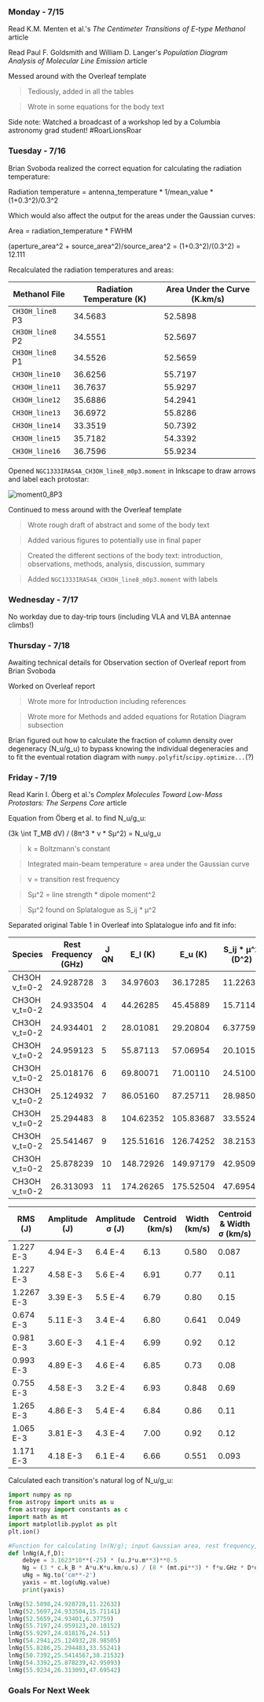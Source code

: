 ### Monday - 7/15

Read K.M. Menten et al.'s *The Centimeter Transitions of E-type Methanol* article 

Read Paul F. Goldsmith and William D. Langer's *Population Diagram Analysis of Molecular Line Emission* article 

Messed around with the Overleaf template
> Tediously, added in all the tables

> Wrote in some equations for the body text 

Side note: Watched a broadcast of a workshop led by a Columbia astronomy grad student! \#RoarLionsRoar

### Tuesday - 7/16

Brian Svoboda realized the correct equation for calculating the radiation temperature:

Radiation temperature = antenna_temperature * 1/mean_value * (1+0.3^2)/0.3^2 

Which would also affect the output for the areas under the Gaussian curves:

Area = radiation_temperature * FWHM

(aperture_area^2 + source_area^2)/source_area^2 = (1+0.3^2)/(0.3^2) = 12.111 

Recalculated the radiation temperatures and areas:

Methanol File | Radiation Temperature (K) | Area Under the Curve (K.km/s) 
---|---|---
`CH3OH_line8` P3 | 34.5683 | 52.5898 
`CH3OH_line8` P2 | 34.5551 | 52.5697
`CH3OH_line8` P1 | 34.5526 | 52.5659 
`CH3OH_line10` | 36.6256 | 55.7197
`CH3OH_line11` | 36.7637 | 55.9297 
`CH3OH_line12` | 35.6886 | 54.2941 
`CH3OH_line13` | 36.6972 | 55.8286
`CH3OH_line14` | 33.3519 | 50.7392
`CH3OH_line15` | 35.7182 | 54.3392
`CH3OH_line16` | 36.7596 | 55.9234 

Opened `NGC1333IRAS4A_CH3OH_line8_m0p3.moment` in Inkscape to draw arrows and label each protostar:

![moment0_8P3](https://user-images.githubusercontent.com/23585856/61336086-32a0d680-a7ed-11e9-9a68-861c6bf9caae.png)

Continued to mess around with the Overleaf template 
> Wrote rough draft of abstract and some of the body text 

> Added various figures to potentially use in final paper

> Created the different sections of the body text: introduction, observations, methods, analysis, discussion, summary

> Added `NGC1333IRAS4A_CH3OH_line8_m0p3.moment` with labels 

### Wednesday - 7/17

No workday due to day-trip tours (including VLA and VLBA antennae climbs!)

### Thursday - 7/18

Awaiting technical details for Observation section of Overleaf report from Brian Svoboda

Worked on Overleaf report
> Wrote more for Introduction including references

> Wrote more for Methods and added equations for Rotation Diagram subsection 

Brian figured out how to calculate the fraction of column density over degeneracy (N_u/g_u) to bypass knowing the individual degeneracies and to fit the eventual rotation diagram with `numpy.polyfit`/`scipy.optimize...`(?)

### Friday - 7/19 

Read Karin I. Öberg et al.'s *Complex Molecules Toward Low-Mass Protostars: The Serpens Core* article 

Equation from Öberg et al. to find N_u/g_u:

(3k \int T_MB dV) / (8π^3 * ν * Sμ^2) = N_u/g_u
> k = Boltzmann's constant

> Integrated main-beam temperature = area under the Gaussian curve

> ν = transition rest frequency 

> Sμ^2 = line strength * dipole moment^2

> Sμ^2 found on Splatalogue as S_ij * μ^2 

Separated original Table 1 in Overleaf into Splatalogue info and fit info: 

Species | Rest Frequency (GHz) | J QN | E_l (K) | E_u (K) | S_ij * μ^2 (D^2)
---|---|---|---|---|---
CH3OH v_t=0-2 | 24.928728 | 3 | 34.97603 | 36.17285 | 11.22632
CH3OH v_t=0-2 | 24.933504 | 4 | 44.26285 | 45.45889 | 15.71141
CH3OH v_t=0-2 | 24.934401 | 2 | 28.01081 | 29.20804 | 6.37759
CH3OH v_t=0-2 | 24.959123 | 5 | 55.87113 | 57.06954 | 20.10152
CH3OH v_t=0-2 | 25.018176 | 6 | 69.80071 | 71.00110 | 24.51000
CH3OH v_t=0-2 | 25.124932 | 7 | 86.05160 | 87.25711 | 28.98505
CH3OH v_t=0-2 | 25.294483 | 8 | 104.62352 | 105.83687 | 33.55241
CH3OH v_t=0-2 | 25.541467 | 9 | 125.51616 | 126.74252 | 38.21532
CH3OH v_t=0-2 | 25.878239 | 10 | 148.72926 | 149.97179 | 42.95093
CH3OH v_t=0-2 | 26.313093 | 11 | 174.26265 | 175.52504 | 47.69542

RMS (J) | Amplitude (J) | Amplitude σ (J) | Centroid (km/s) | Width (km/s) | Centroid & Width σ (km/s) 
---|---|---|---|---|---
1.227 E-3 | 4.94 E-3 | 6.4 E-4 | 6.13 | 0.580 | 0.087 
1.227 E-3 | 4.58 E-3 | 5.6 E-4 | 6.91 | 0.77 | 0.11 
1.2267 E-3 | 3.39 E-3 | 5.5 E-4 | 6.79 | 0.80 | 0.15
0.674 E-3 | 5.11 E-3 | 3.4 E-4 | 6.80 | 0.641 | 0.049
0.981 E-3 | 3.60 E-3 | 4.1 E-4 | 6.99 | 0.92 | 0.12 
0.993 E-3 | 4.89 E-3 | 4.6 E-4 | 6.85 | 0.73 | 0.08 
0.755 E-3 | 4.58 E-3 | 3.2 E-4 | 6.93 | 0.848 | 0.69 
1.265 E-3 | 4.86 E-3 | 5.4 E-4 | 6.84 | 0.86 | 0.11 
1.065 E-3 | 3.81 E-3 | 4.3 E-4 | 7.00 | 0.92 | 0.12 
1.171 E-3 | 4.18 E-3 | 6.1 E-4 | 6.66 | 0.551 | 0.093 

Calculated each transition's natural log of N_u/g_u:

```python
import numpy as np 
from astropy import units as u
from astropy import constants as c
import math as mt
import matplotlib.pyplot as plt 
plt.ion()

#Function for calculating ln(N/g); input Gaussian area, rest frequency, S*mu^2
def lnNg(A,f,D):
    debye = 3.1623*10**(-25) * (u.J*u.m**3)**0.5
    Ng = (3 * c.k_B * A*u.K*u.km/u.s) / (8 * (mt.pi**3) * f*u.GHz * D*debye**2)
    uNg = Ng.to('cm**-2')
    yaxis = mt.log(uNg.value)
    print(yaxis)

lnNg(52.5898,24.928728,11.22632)
lnNg(52.5697,24.933504,15.71141)
lnNg(52.5659,24.93401,6.37759)
lnNg(55.7197,24.959123,20.10152)
lnNg(55.9297,24.018176,24.51)
lnNg(54.2941,25.124932,28.98505)
lnNg(55.8286,25.294483,33.55241)
lnNg(50.7392,25.5414567,38.21532)
lnNg(54.3392,25.878239,42.95093)
lnNg(55.9234,26.313093,47.69542)
```

### Goals For Next Week
